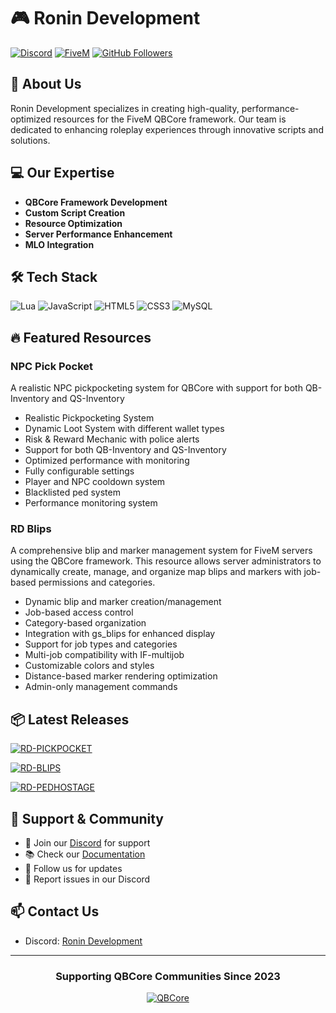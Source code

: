 # 🎮 Ronin Development

[![Discord](https://img.shields.io/badge/Discord-Join%20Us-7289DA?style=for-the-badge&logo=discord&logoColor=white)](https://discord.gg/ronin-development)
[![FiveM](https://img.shields.io/badge/FiveM-Featured%20Resources-F24E1E?style=for-the-badge&logo=fivem&logoColor=white)](https://forum.cfx.re)
[![GitHub Followers](https://img.shields.io/github/followers/Ronin-Development?style=for-the-badge&logo=github&logoColor=white&label=FOLLOWERS)](https://github.com/Ronin-Development)

## 🚀 About Us
Ronin Development specializes in creating high-quality, performance-optimized resources for the FiveM QBCore framework. Our team is dedicated to enhancing roleplay experiences through innovative scripts and solutions.

## 💻 Our Expertise
- **QBCore Framework Development**
- **Custom Script Creation**
- **Resource Optimization**
- **Server Performance Enhancement**
- **MLO Integration**

## 🛠️ Tech Stack
![Lua](https://img.shields.io/badge/Lua-2C2D72?style=for-the-badge&logo=lua&logoColor=white)
![JavaScript](https://img.shields.io/badge/JavaScript-F7DF1E?style=for-the-badge&logo=javascript&logoColor=black)
![HTML5](https://img.shields.io/badge/HTML5-E34F26?style=for-the-badge&logo=html5&logoColor=white)
![CSS3](https://img.shields.io/badge/CSS3-1572B6?style=for-the-badge&logo=css3&logoColor=white)
![MySQL](https://img.shields.io/badge/MySQL-4479A1?style=for-the-badge&logo=mysql&logoColor=white)

## 🔥 Featured Resources

### NPC Pick Pocket
A realistic NPC pickpocketing system for QBCore with support for both QB-Inventory and QS-Inventory
- Realistic Pickpocketing System
- Dynamic Loot System with different wallet types
- Risk & Reward Mechanic with police alerts
- Support for both QB-Inventory and QS-Inventory
- Optimized performance with monitoring
- Fully configurable settings
- Player and NPC cooldown system
- Blacklisted ped system
- Performance monitoring system

### RD Blips
A comprehensive blip and marker management system for FiveM servers using the QBCore framework. This resource allows server administrators to dynamically create, manage, and organize map blips and markers with job-based permissions and categories.
- Dynamic blip and marker creation/management
- Job-based access control
- Category-based organization
- Integration with gs_blips for enhanced display
- Support for job types and categories
- Multi-job compatibility with IF-multijob
- Customizable colors and styles
- Distance-based marker rendering optimization
- Admin-only management commands

## 📦 Latest Releases
<!-- Latest Releases -->
[![RD-PICKPOCKET](https://img.shields.io/github/v/release/Ronin-Development-Official/rd-pickpocket?style=for-the-badge&logo=github&label=RD-PICKPOCKET)](https://github.com/Ronin-Development-Official/rd-pickpocket/releases/latest)

[![RD-BLIPS](https://img.shields.io/github/v/release/Ronin-Development-Official/rd-blips?style=for-the-badge&logo=github&label=RD-BLIPS)](https://github.com/Ronin-Development-Official/rd-blips/releases/latest)

[![RD-PEDHOSTAGE](https://img.shields.io/github/v/release/Ronin-Development-Official/rd-pedhostage?style=for-the-badge&logo=github&label=RD-PEDHOSTAGE)](https://github.com/Ronin-Development-Official/rd-pedhostage/releases/latest)


## 🤝 Support & Community

- 💬 Join our [Discord](https://discord.gg/t9UNB5UcRh) for support
- 📚 Check our [Documentation](ComingSoon)
- 🌟 Follow us for updates
- 🔧 Report issues in our Discord

## 📫 Contact Us
- Discord: [Ronin Development](https://discord.gg/t9UNB5UcRh)

---

<div align="center">

### Supporting QBCore Communities Since 2023

[![QBCore](https://img.shields.io/badge/QBCore-Partner-brightgreen?style=for-the-badge)](https://github.com/qbcore-framework)

</div>
